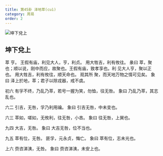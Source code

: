 ```yaml
---
title: 第45卦 泽地萃(cuì)
category: 周易
order: 2
---
```


![坤下兌上](https://upload.wikimedia.org/wikipedia/commons/e/e5/Yijing-45.png)

## 坤下兌上

萃 亨。 王假有庙，利见大人，亨，利贞。 用大牲吉，利有攸往。
彖曰 萃，聚也；顺以说，刚中而应，故聚也。王假有庙，致孝享也。利 见大人亨，聚以正也。 用大牲吉，利有攸往，顺天命也。 观其所 聚，而天地万物之情可见矣。
象曰 泽上於地，萃；君子以除戎器，戒不虞。

初六 有孚不终，乃乱乃萃，若号一握为笑，勿恤，往无咎。
象曰 乃乱乃萃，其志乱也。

六二 引吉，无咎，孚乃利用禴。
象曰 引吉无咎，中未变也。

六三 萃如，嗟如，无攸利，往无咎，小吝。
象曰 往无咎，上巽也。

九四 大吉，无咎。
象曰 大吉无咎，位不当也。

九五 萃有位，无咎。 匪孚，元永贞，悔亡。
象曰 萃有位，志未光也。

上六 赍咨涕洟，无咎。
象曰 赍咨涕洟，未安上也。